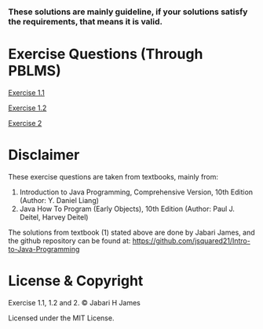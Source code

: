 ### These solutions are mainly guideline, if your solutions satisfy the requirements, that means it is valid.

# Exercise Questions (Through PBLMS)

[Exercise 1.1](https://lms.pb.edu.bn/vle/sict/pluginfile.php/83649/mod_resource/content/0/Exercise1.1.pdf)

[Exercise 1.2](https://lms.pb.edu.bn/vle/sict/pluginfile.php/84156/mod_resource/content/0/Exercise1.2.pdf)

[Exercise 2](https://lms.pb.edu.bn/vle/sict/pluginfile.php/85165/mod_resource/content/0/Exercise2.pdf)

# Disclaimer

These exercise questions are taken from textbooks, mainly from:
1. Introduction to Java Programming, Comprehensive Version, 10th Edition (Author: Y. Daniel Liang)
2. Java How To Program (Early Objects), 10th Edition (Author: Paul J. Deitel, Harvey Deitel)

The solutions from textbook (1) stated above are done by Jabari James, and the github repository can be found at:
https://github.com/jsquared21/Intro-to-Java-Programming

# License & Copyright
Exercise 1.1, 1.2 and 2.
© Jabari H James

Licensed under the MIT License.

